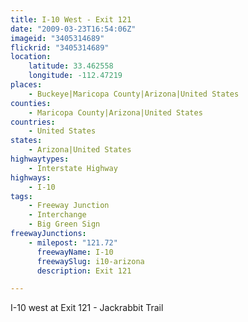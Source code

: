 ```yaml
---
title: I-10 West - Exit 121
date: "2009-03-23T16:54:06Z"
imageid: "3405314689"
flickrid: "3405314689"
location:
    latitude: 33.462558
    longitude: -112.47219
places:
    - Buckeye|Maricopa County|Arizona|United States
counties:
    - Maricopa County|Arizona|United States
countries:
    - United States
states:
    - Arizona|United States
highwaytypes:
    - Interstate Highway
highways:
    - I-10
tags:
    - Freeway Junction
    - Interchange
    - Big Green Sign
freewayJunctions:
    - milepost: "121.72"
      freewayName: I-10
      freewaySlug: i10-arizona
      description: Exit 121

---
```

I-10 west at Exit 121 - Jackrabbit Trail